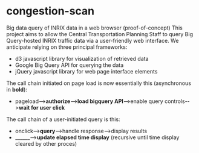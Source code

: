 # congestion-scan
Big data query of INRIX data in a web browser (proof-of-concept)
This project aims to allow the Central Transportation Planning Staff to query Big Query-hosted INRIX traffic data via a user-friendly web interface. We anticipate relying on three principal frameworks:
* d3 javascript library for visualization of retrieved data
* Google Big Query API for querying the data
* jQuery javascript library for web page interface elements

The call chain initiated on page load is now essentially this (asynchronous in **bold**):
+ pageload-->**authorize**-->**load bigquery API**-->enable query controls-->**wait for user click**

The call chain of a user-initiated query is this:
+ onclick-->**query**-->handle response-->display results
+ ______-->**update elapsed time display** (recursive until time display cleared by other proces)
